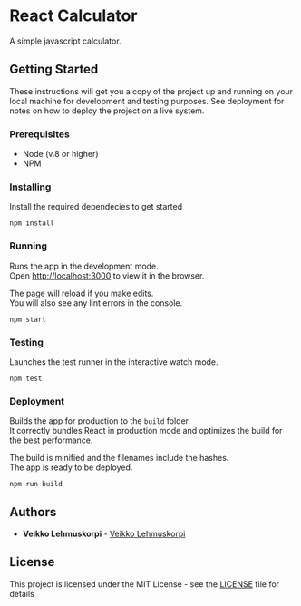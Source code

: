 # React Calculator

A simple javascript calculator.

## Getting Started

These instructions will get you a copy of the project up and running on your local machine for development and testing purposes. See deployment for notes on how to deploy the project on a live system.

### Prerequisites

- Node (v.8 or higher)
- NPM

### Installing

Install the required dependecies to get started

```
npm install
```

### Running

Runs the app in the development mode.<br />
Open [http://localhost:3000](http://localhost:3000) to view it in the browser.

The page will reload if you make edits.<br />
You will also see any lint errors in the console.

```
npm start
```

### Testing

Launches the test runner in the interactive watch mode.

```
npm test
```

### Deployment

Builds the app for production to the `build` folder.<br />
It correctly bundles React in production mode and optimizes the build for the best performance.

The build is minified and the filenames include the hashes.<br />
The app is ready to be deployed.

```
npm run build
```

## Authors

- **Veikko Lehmuskorpi** - [Veikko Lehmuskorpi](https://github.com/VeikkoLehmuskorpi)

## License

This project is licensed under the MIT License - see the [LICENSE](LICENSE) file for details
